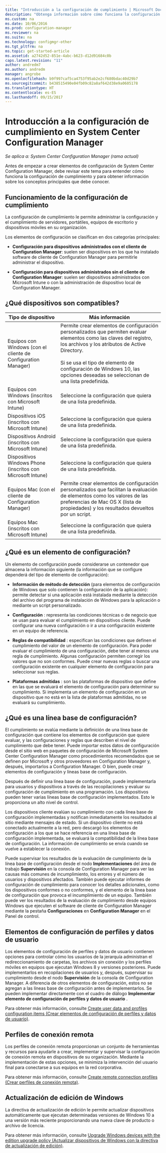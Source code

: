 ```yaml
---
title: "Introducción a la configuración de cumplimiento | Microsoft Docs"
description: "Obtenga información sobre cómo funciona la configuración de cumplimiento en System Center Configuration Manager. Además, obtenga información sobre los conceptos principales que necesita conocer."
ms.custom: na
ms.date: 10/06/2016
ms.prod: configuration-manager
ms.reviewer: na
ms.suite: na
ms.technology: configmgr-other
ms.tgt_pltfrm: na
ms.topic: get-started-article
ms.assetid: a2742d52-851e-4abc-b623-d12d91684c0b
caps.latest.revision: "11"
author: andredm7
ms.author: andredm
manager: angrobe
ms.openlocfilehash: b9f997caf5ca4753f95ab2e2cf680bdac40d29b7
ms.sourcegitcommit: b438515490e04fb09c82a8af642d38e9a0605178
ms.translationtype: HT
ms.contentlocale: es-ES
ms.lasthandoff: 09/15/2017
---
```

# <a name="get-started-with-compliance-settings-in-system-center-configuration-manager"></a>Introducción a la configuración de cumplimiento en System Center Configuration Manager

*Se aplica a: System Center Configuration Manager (rama actual)*

Antes de empezar a crear elementos de configuración de System Center Configuration Manager, debe revisar este tema para entender cómo funciona la configuración de cumplimiento y para obtener información sobre los conceptos principales que debe conocer.  

## <a name="how-compliance-settings-works"></a>Funcionamiento de la configuración de cumplimiento  
 La configuración de cumplimiento le permite administrar la configuración y el cumplimiento de servidores, portátiles, equipos de escritorio y dispositivos móviles en su organización.  

 Los elementos de configuración se clasifican en dos categorías principales:  

-   **Configuración para dispositivos administrados con el cliente de Configuration Manager**: suelen ser dispositivos en los que ha instalado software de cliente de Configuration Manager para permitirle administrar el dispositivo.  

-   **Configuración para dispositivos administrados sin el cliente de Configuration Manager**: suelen ser dispositivos administrados con Microsoft Intune o con la administración de dispositivo local de Configuration Manager.  

## <a name="what-devices-are-supported"></a>¿Qué dispositivos son compatibles?  


|Tipo de dispositivo|Más información|  
|------------|----------------------|  
|Equipos con Windows (con el cliente de Configuration Manager)|Permite crear elementos de configuración personalizados que permiten evaluar elementos como las claves del registro, los archivos y los atributos de Active Directory.<br /><br /> Si se usa el tipo de elemento de configuración de Windows 10, las opciones deseadas se seleccionan de una lista predefinida.|  
|Equipos con Windows (inscritos con Microsoft Intune)|Seleccione la configuración que quiera de una lista predefinida.|  
|Dispositivos iOS (inscritos con Microsoft Intune)|Seleccione la configuración que quiera de una lista predefinida.|  
|Dispositivos Android (inscritos con Microsoft Intune)|Seleccione la configuración que quiera de una lista predefinida.|  
|Dispositivos Windows Phone (inscritos con Microsoft Intune)|Seleccione la configuración que quiera de una lista predefinida.|  
|Equipos Mac (con el cliente de Configuration Manager)|Permite crear elementos de configuración personalizados que facilitan la evaluación de elementos como los valores de las preferencias de Mac OS X (lista de propiedades) y los resultados devueltos por un script.|  
|Equipos Mac (inscritos con Microsoft Intune)|Seleccione la configuración que quiera de una lista predefinida.|  

## <a name="what-is-a-configuration-item"></a>¿Qué es un elemento de configuración?  
 Un elemento de configuración puede considerarse un contenedor que almacena la información siguiente (la información que se configure dependerá del tipo de elemento de configuración):  

-   **Información de método de detección** (para elementos de configuración de Windows que solo contienen la configuración de la aplicación): permite detectar si una aplicación está instalada mediante la detección del archivo del programa de instalación de Windows para la aplicación o mediante un script personalizado.  

-   **Configuración** : representa las condiciones técnicas o de negocio que se usan para evaluar el cumplimiento en dispositivos cliente. Puede configurar una nueva configuración o ir a una configuración existente en un equipo de referencia.  

-   **Reglas de compatibilidad** : especifican las condiciones que definen el cumplimiento del valor de un elemento de configuración. Para poder evaluar el cumplimiento de una configuración, debe tener al menos una regla de cumplimiento. Algunas configuración permiten corregir los valores que no son conformes. Puede crear nuevas reglas o buscar una configuración existente en cualquier elemento de configuración para seleccionar sus reglas.  

-   **Plataformas admitidas** : son las plataformas de dispositivo que define en las que se evaluará el elemento de configuración para determinar su cumplimiento. Si implementa un elemento de configuración en un dispositivo que no está en la lista de plataformas admitidas, no se evaluará su cumplimiento.  

## <a name="what-is-a-configuration-baseline"></a>¿Qué es una línea base de configuración?  
 El cumplimiento se evalúa mediante la definición de una línea base de configuración que contiene los elementos de configuración que quiere evaluar, y las configuraciones y reglas que describen el nivel de cumplimiento que debe tener. Puede importar estos datos de configuración desde el sitio web en paquetes de configuración de Microsoft System Center Configuration Manager como procedimientos recomendados que se definen por Microsoft y otros proveedores en Configuration Manager y, después, importarlos a Configuration Manager. O bien, puede crear elementos de configuración y líneas base de configuración.  

 Después de definir una línea base de configuración, puede implementarla para usuarios y dispositivos a través de las recopilaciones y evaluar su configuración de cumplimiento en una programación. Los dispositivos pueden tener varias líneas base de configuración implementados. Esto le proporciona un alto nivel de control.  

 Los dispositivos cliente evalúan su cumplimiento con cada línea base de configuración implementadas y notifican inmediatamente los resultados al sitio mediante mensajes de estado. Si un dispositivo cliente no está conectado actualmente a la red, pero descargó los elementos de configuración a los que se hace referencia en una línea base de configuración implementada, se evaluará la compatibilidad de la línea base de configuración. La información de cumplimiento se envía cuando se vuelve a establecer la conexión.  

 Puede supervisar los resultados de la evaluación de cumplimiento de la línea base de configuración desde el nodo **Implementaciones** del área de trabajo **Supervisión** en la consola de Configuration Manager para ver las causas más comunes de incumplimiento, los errores y el número de usuarios y dispositivos afectados. También puede ejecutar informes de configuración de cumplimiento para conocer los detalles adicionales, como los dispositivos conformes o no conformes, y el elemento de la línea base de configuración que provoca el incumplimiento de un equipo. También puede ver los resultados de la evaluación de cumplimiento desde equipos Windows que ejecuten el software de cliente de Configuration Manager mediante la pestaña **Configuraciones** en **Configuration Manager** en el Panel de control.  

## <a name="user-data-and-profiles-configuration-items"></a>Elementos de configuración de perfiles y datos de usuario  
 Los elementos de configuración de perfiles y datos de usuario contienen opciones para controlar cómo los usuarios de la jerarquía administran el redireccionamiento de carpetas, los archivos sin conexión y los perfiles móviles en equipos que ejecutan Windows 8 y versiones posteriores. Puede implementarlos en recopilaciones de usuarios y, después, supervisar su cumplimiento desde el nodo **Supervisión** de la consola de Configuration Manager. A diferencia de otros elementos de configuración, estos no se agregan a las líneas base de configuración antes de implementarlos. Se pueden implementar directamente con el cuadro de diálogo **Implementar elemento de configuración de perfiles y datos de usuario** .  

 Para obtener más información, consulte [Create user data and profiles configuration items (Crear elementos de configuración de perfiles y datos de usuario)](/sccm/compliance/deploy-use/create-user-data-and-profiles-configuration-items).  

## <a name="remote-connection-profiles"></a>Perfiles de conexión remota  
 Los perfiles de conexión remota proporcionan un conjunto de herramientas y recursos para ayudarle a crear, implementar y supervisar la configuración de conexión remota en dispositivos de su organización. Mediante la implementación de estas opciones, se minimiza la intervención del usuario final para conectarse a sus equipos en la red corporativa.  

Para obtener más información, consulte [Create remote connection profiles (Crear perfiles de conexión remota)](/sccm/compliance/deploy-use/create-remote-connection-profiles).  

## <a name="windows-edition-upgrade"></a>Actualización de edición de Windows
La directiva de actualización de edición le permite actualizar dispositivos automáticamente que ejecutan determinadas versiones de Windows 10 a una versión más reciente proporcionando una nueva clave de producto o archivo de licencia.

Para obtener más información, consulte [Upgrade Windows devices with the edition upgrade policy (Actualizar dispositivos de Windows con la directiva de actualización de edición)](/sccm/compliance/deploy-use/upgrade-windows-version).
